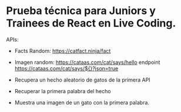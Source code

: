 # Prueba técnica para Juniors y Trainees de React en Live Coding.

APIs:

- Facts Random: https://catfact.ninja/fact

- Imagen random: https://cataas.com/cat/says/hello
endpoint https://cataas.com/cat/says/${}?json=true
- Recupera un hecho aleatorio de gatos de la primera API

- Recuperar la primera palabra del hecho

- Muestra una imagen de un gato con la primera palabra.